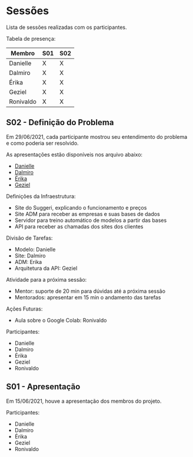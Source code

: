 # Sessões

Lista de sessões realizadas com os participantes.

Tabela de presença:

Membro   |S01|S02|
--       |-- |-- |
Danielle | X | X |
Dalmiro  | X | X |
Érika    | X | X |
Geziel   | X | X |
Ronivaldo| X | X |


## S02 - Definição do Problema

Em 29/06/2021, cada participante mostrou seu entendimento do problema e como poderia ser resolvido.

As apresentações estão disponíveis nos arquivo abaixo:
- [Danielle](../docs/s02_apresentacao_danielle.pdf)
- [Dalmiro](../docs/s02_apresentacao_dalmiro.pdf)
- [Érika](../docs/s02_apresentacao_erika.pdf)
- [Geziel](../docs/s02_apresentacao_geziel.pdf)

Definições da Infraestrutura:
- Site do Suggeri, explicando o funcionamento e preços
- Site ADM para receber as empresas e suas bases de dados
- Servidor para treino automático de modelos a partir das bases
- API para receber as chamadas dos sites dos clientes

Divisão de Tarefas:
- Modelo: Danielle
- Site: Dalmiro
- ADM: Erika
- Arquitetura da API: Geziel

Atividade para a próxima sessão:
- Mentor: suporte de 20 min para dúvidas até a próxima sessão
- Mentorados: apresentar em 15 min o andamento das tarefas

Ações Futuras:
- Aula sobre o Google Colab: Ronivaldo

Participantes:
- Danielle
- Dalmiro
- Érika
- Geziel
- Ronivaldo


## S01 - Apresentação

Em 15/06/2021, houve a apresentação dos membros do projeto.

Participantes:
- Danielle
- Dalmiro
- Érika
- Geziel
- Ronivaldo
